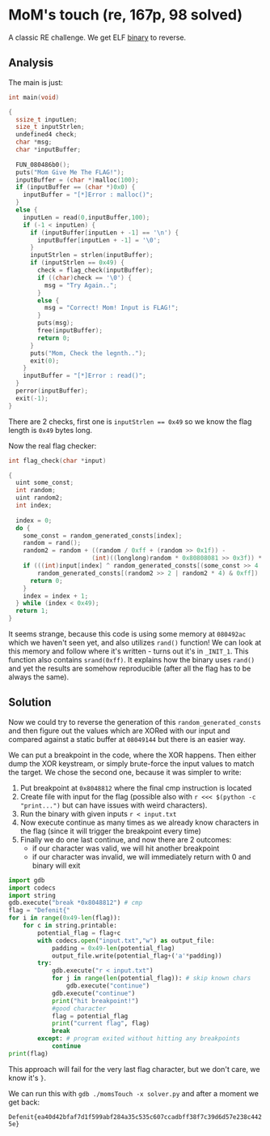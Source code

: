 # MoM's touch (re, 167p, 98 solved)

A classic RE challenge.
We get ELF [binary](momsTouch) to reverse.

## Analysis

The main is just:

```c
int main(void)

{
  ssize_t inputLen;
  size_t inputStrlen;
  undefined4 check;
  char *msg;
  char *inputBuffer;
  
  FUN_080486b0();
  puts("Mom Give Me The FLAG!");
  inputBuffer = (char *)malloc(100);
  if (inputBuffer == (char *)0x0) {
    inputBuffer = "[*]Error : malloc()";
  }
  else {
    inputLen = read(0,inputBuffer,100);
    if (-1 < inputLen) {
      if (inputBuffer[inputLen + -1] == '\n') {
        inputBuffer[inputLen + -1] = '\0';
      }
      inputStrlen = strlen(inputBuffer);
      if (inputStrlen == 0x49) {
        check = flag_check(inputBuffer);
        if ((char)check == '\0') {
          msg = "Try Again..";
        }
        else {
          msg = "Correct! Mom! Input is FLAG!";
        }
        puts(msg);
        free(inputBuffer);
        return 0;
      }
      puts("Mom, Check the legnth..");
      exit(0);
    }
    inputBuffer = "[*]Error : read()";
  }
  perror(inputBuffer);
  exit(-1);
}
```

There are 2 checks, first one is `inputStrlen == 0x49` so we know the flag length is `0x49` bytes long.

Now the real flag checker:

```c
int flag_check(char *input)

{
  uint some_const;
  int random;
  uint random2;
  int index;
  
  index = 0;
  do {
    some_const = random_generated_consts[index];
    random = rand();
    random2 = random + ((random / 0xff + (random >> 0x1f)) -
                       (int)((longlong)random * 0x80808081 >> 0x3f)) * -0xff;
    if (((int)input[index] ^ random_generated_consts[(some_const >> 4 | some_const << 4) & 0xff] ^
        random_generated_consts[(random2 >> 2 | random2 * 4) & 0xff]) != target[index]) {
      return 0;
    }
    index = index + 1;
  } while (index < 0x49);
  return 1;
}
```

It seems strange, because this code is using some memory at `080492ac` which we haven't seen yet, and also utilizes `rand()` function!
We can look at this memory and follow where it's written - turns out it's in `_INIT_1`.
This function also contains `srand(0xff)`.
It explains how the binary uses `rand()` and yet the results are somehow reproducible (after all the flag has to be always the same).

## Solution

Now we could try to reverse the generation of this `random_generated_consts` and then figure out the values which are XORed with our input and compared against a static buffer at `08049144` but there is an easier way.

We can put a breakpoint in the code, where the XOR happens.
Then either dump the XOR keystream, or simply brute-force the input values to match the target.
We chose the second one, because it was simpler to write:

1. Put breakpoint at `0x8048812` where the final cmp instruction is located
2. Create file with input for the flag (possible also with `r <<< $(python -c "print...")` but can have issues with weird characters).
3. Run the binary with given inputs `r < input.txt`
4. Now execute continue as many times as we already know characters in the flag (since it will trigger the breakpoint every time)
5. Finally we do one last continue, and now there are 2 outcomes:
   - if our character was valid, we will hit another breakpoint
   - if our character was invalid, we will immediately return with 0 and binary will exit

```python
import gdb
import codecs
import string
gdb.execute("break *0x8048812") # cmp
flag = "Defenit{"
for i in range(0x49-len(flag)):
    for c in string.printable:
        potential_flag = flag+c
        with codecs.open("input.txt","w") as output_file:
            padding = 0x49-len(potential_flag)
            output_file.write(potential_flag+('a'*padding))
        try:
            gdb.execute("r < input.txt")
            for j in range(len(potential_flag)): # skip known chars
                gdb.execute("continue")
            gdb.execute("continue")
            print("hit breakpoint!")
            #good character
            flag = potential_flag
            print("current flag", flag)
            break
        except: # program exited without hitting any breakpoints
            continue
print(flag)
```

This approach will fail for the very last flag character, but we don't care, we know it's `}`.

We can run this with `gdb ./momsTouch -x solver.py` and after a moment we get back:

`Defenit{ea40d42bfaf7d1f599abf284a35c535c607ccadbff38f7c39d6d57e238c4425e}`
